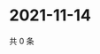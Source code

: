 # 2021-11-14

共 0 条

<!-- BEGIN WEIBO -->
<!-- 最后更新时间 Sun Nov 14 2021 15:08:39 GMT+0800 (China Standard Time) -->

<!-- END WEIBO -->
